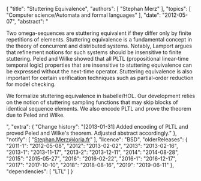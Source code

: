 {
    "title": "Stuttering Equivalence",
    "authors": [
        "Stephan Merz"
    ],
    "topics": [
        "Computer science/Automata and formal languages"
    ],
    "date": "2012-05-07",
    "abstract": "<p>Two omega-sequences are stuttering equivalent if they differ only by finite repetitions of elements. Stuttering equivalence is a fundamental concept in the theory of concurrent and distributed systems. Notably, Lamport argues that refinement notions for such systems should be insensitive to finite stuttering. Peled and Wilke showed that all PLTL (propositional linear-time temporal logic) properties that are insensitive to stuttering equivalence can be expressed without the next-time operator. Stuttering equivalence is also important for certain verification techniques such as partial-order reduction for model checking.</p> <p>We formalize stuttering equivalence in Isabelle/HOL. Our development relies on the notion of stuttering sampling functions that may skip blocks of identical sequence elements. We also encode PLTL and prove the theorem due to Peled and Wilke.</p>",
    "extra": {
        "Change history": "[2013-01-31] Added encoding of PLTL and proved Peled and Wilke's theorem. Adjusted abstract accordingly."
    },
    "notify": [
        "Stephan.Merz@loria.fr"
    ],
    "licence": "BSD",
    "olderReleases": {
        "2011-1": "2012-05-08",
        "2012": "2013-02-02",
        "2013": "2013-02-16",
        "2013-1": "2013-11-17",
        "2013-2": "2013-12-11",
        "2014": "2014-08-28",
        "2015": "2015-05-27",
        "2016": "2016-02-22",
        "2016-1": "2016-12-17",
        "2017": "2017-10-10",
        "2018": "2018-08-16",
        "2019": "2019-06-11"
    },
    "dependencies": [
        "LTL"
    ]
}